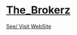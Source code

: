 # [The_Brokerz](https://anees101.github.io/Sites/The_Brokerz/)

[See/ Visit WebSite](https://anees101.github.io/Sites/The_Brokerz/)
